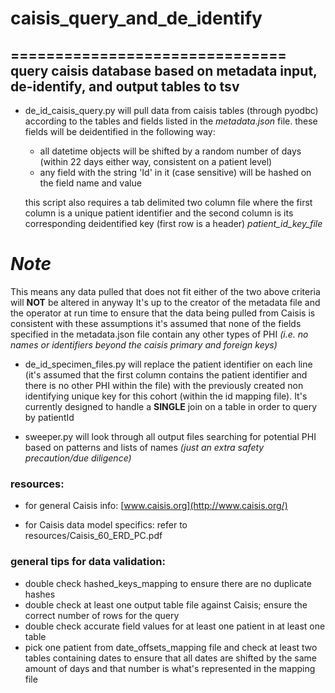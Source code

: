 # caisis_query_and_de_identify
===============================
query caisis database based on metadata input, de-identify, and output tables to tsv
------------------------------------------------------------------------------------

- de_id_caisis_query.py will pull data from caisis tables (through pyodbc) according to the tables and fields listed in the *metadata.json* file.
these fields will be deidentified in the following way:
    * all datetime objects will be shifted by a random number of days (within 22 days either way, consistent on a patient level)
    * any field with the string 'Id' in it (case sensitive) will be hashed on the field name and value
   
   this script also requires a tab delimited two column file where the first column is a unique patient identifier and the second column is its corresponding deidentified key (first row is a header) *patient_id_key_file*

# *Note* 
This means any data pulled that does not fit either of the two above criteria will **NOT** be altered in anyway
It's up to the creator of the metadata file and the operator at run time to ensure that the data being pulled from Caisis is consistent with these assumptions
it's assumed that none of the fields specified in the metadata.json file contain any other types of PHI *(i.e. no names or identifiers beyond the caisis primary and foreign keys)*

- de_id_specimen_files.py will replace the patient identifier on each line (it's assumed that the first column contains the patient identifier and there is no other PHI within the file) with the previously created non identifying unique key for this cohort (within the id mapping file). It's currently designed to handle a __SINGLE__ join on a table in order to query by patientId

- sweeper.py will look through all output files searching for potential PHI based on patterns and lists of names *(just an extra safety precaution/due diligence)*

### resources:
* for general Caisis info: [www.caisis.org](http://www.caisis.org/)

* for Caisis data model specifics: refer to resources/Caisis_60_ERD_PC.pdf

### general tips for data validation:
* double check hashed_keys_mapping to ensure there are no duplicate hashes
* double check at least one output table file against Caisis; ensure the correct number of rows for the query
* double check accurate field values for at least one patient in at least one table
* pick one patient from date_offsets_mapping file and check at least two tables containing dates to ensure that all dates are shifted by the same amount of days and that number is what's represented in the mapping file

